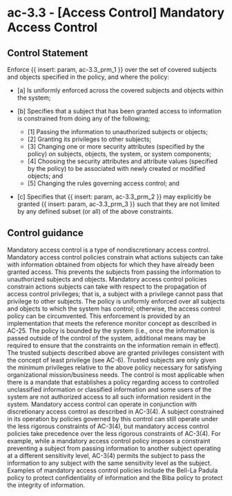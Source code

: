 # ac-3.3 - \[Access Control\] Mandatory Access Control

## Control Statement

Enforce {{ insert: param, ac-3.3_prm_1 }} over the set of covered subjects and objects specified in the policy, and where the policy:

- \[a\] Is uniformly enforced across the covered subjects and objects within the system;

- \[b\] Specifies that a subject that has been granted access to information is constrained from doing any of the following;

  - \[1\] Passing the information to unauthorized subjects or objects;
  - \[2\] Granting its privileges to other subjects;
  - \[3\] Changing one or more security attributes (specified by the policy) on subjects, objects, the system, or system components;
  - \[4\] Choosing the security attributes and attribute values (specified by the policy) to be associated with newly created or modified objects; and
  - \[5\] Changing the rules governing access control; and

- \[c\] Specifies that {{ insert: param, ac-3.3_prm_2 }} may explicitly be granted {{ insert: param, ac-3.3_prm_3 }} such that they are not limited by any defined subset (or all) of the above constraints.

## Control guidance

Mandatory access control is a type of nondiscretionary access control. Mandatory access control policies constrain what actions subjects can take with information obtained from objects for which they have already been granted access. This prevents the subjects from passing the information to unauthorized subjects and objects. Mandatory access control policies constrain actions subjects can take with respect to the propagation of access control privileges; that is, a subject with a privilege cannot pass that privilege to other subjects. The policy is uniformly enforced over all subjects and objects to which the system has control; otherwise, the access control policy can be circumvented. This enforcement is provided by an implementation that meets the reference monitor concept as described in AC-25. The policy is bounded by the system (i.e., once the information is passed outside of the control of the system, additional means may be required to ensure that the constraints on the information remain in effect). The trusted subjects described above are granted privileges consistent with the concept of least privilege (see AC-6). Trusted subjects are only given the minimum privileges relative to the above policy necessary for satisfying organizational mission/business needs. The control is most applicable when there is a mandate that establishes a policy regarding access to controlled unclassified information or classified information and some users of the system are not authorized access to all such information resident in the system. Mandatory access control can operate in conjunction with discretionary access control as described in AC-3(4). A subject constrained in its operation by policies governed by this control can still operate under the less rigorous constraints of AC-3(4), but mandatory access control policies take precedence over the less rigorous constraints of AC-3(4). For example, while a mandatory access control policy imposes a constraint preventing a subject from passing information to another subject operating at a different sensitivity level, AC-3(4) permits the subject to pass the information to any subject with the same sensitivity level as the subject. Examples of mandatory access control policies include the Bell-La Padula policy to protect confidentiality of information and the Biba policy to protect the integrity of information.

